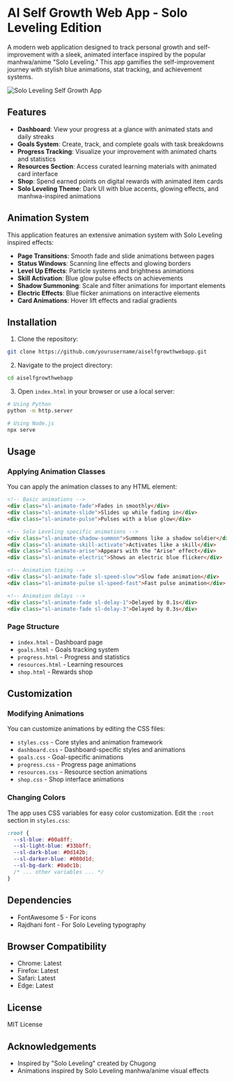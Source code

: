 # AI Self Growth Web App - Solo Leveling Edition

A modern web application designed to track personal growth and self-improvement with a sleek, animated interface inspired by the popular manhwa/anime "Solo Leveling." This app gamifies the self-improvement journey with stylish blue animations, stat tracking, and achievement systems.

![Solo Leveling Self Growth App](/screenshot.png)

## Features

- **Dashboard**: View your progress at a glance with animated stats and daily streaks
- **Goals System**: Create, track, and complete goals with task breakdowns
- **Progress Tracking**: Visualize your improvement with animated charts and statistics
- **Resources Section**: Access curated learning materials with animated card interface
- **Shop**: Spend earned points on digital rewards with animated item cards
- **Solo Leveling Theme**: Dark UI with blue accents, glowing effects, and manhwa-inspired animations

## Animation System

This application features an extensive animation system with Solo Leveling inspired effects:

- **Page Transitions**: Smooth fade and slide animations between pages
- **Status Windows**: Scanning line effects and glowing borders
- **Level Up Effects**: Particle systems and brightness animations
- **Skill Activation**: Blue glow pulse effects on achievements
- **Shadow Summoning**: Scale and filter animations for important elements
- **Electric Effects**: Blue flicker animations on interactive elements
- **Card Animations**: Hover lift effects and radial gradients

## Installation

1. Clone the repository:
```bash
git clone https://github.com/yourusername/aiselfgrowthwebapp.git
```

2. Navigate to the project directory:
```bash
cd aiselfgrowthwebapp
```

3. Open `index.html` in your browser or use a local server:
```bash
# Using Python
python -m http.server

# Using Node.js
npx serve
```

## Usage

### Applying Animation Classes

You can apply the animation classes to any HTML element:

```html
<!-- Basic animations -->
<div class="sl-animate-fade">Fades in smoothly</div>
<div class="sl-animate-slide">Slides up while fading in</div>
<div class="sl-animate-pulse">Pulses with a blue glow</div>

<!-- Solo Leveling specific animations -->
<div class="sl-animate-shadow-summon">Summons like a shadow soldier</div>
<div class="sl-animate-skill-activate">Activates like a skill</div>
<div class="sl-animate-arise">Appears with the "Arise" effect</div>
<div class="sl-animate-electric">Shows an electric blue flicker</div>

<!-- Animation timing -->
<div class="sl-animate-fade sl-speed-slow">Slow fade animation</div>
<div class="sl-animate-pulse sl-speed-fast">Fast pulse animation</div>

<!-- Animation delays -->
<div class="sl-animate-fade sl-delay-1">Delayed by 0.1s</div>
<div class="sl-animate-fade sl-delay-3">Delayed by 0.3s</div>
```

### Page Structure

- `index.html` - Dashboard page
- `goals.html` - Goals tracking system
- `progress.html` - Progress and statistics
- `resources.html` - Learning resources
- `shop.html` - Rewards shop

## Customization

### Modifying Animations

You can customize animations by editing the CSS files:

- `styles.css` - Core styles and animation framework
- `dashboard.css` - Dashboard-specific styles and animations
- `goals.css` - Goal-specific animations
- `progress.css` - Progress page animations
- `resources.css` - Resource section animations
- `shop.css` - Shop interface animations

### Changing Colors

The app uses CSS variables for easy color customization. Edit the `:root` section in `styles.css`:

```css
:root {
  --sl-blue: #00a8ff;
  --sl-light-blue: #33bbff;
  --sl-dark-blue: #0d142b;
  --sl-darker-blue: #080d1d;
  --sl-bg-dark: #0a0c1b;
  /* ... other variables ... */
}
```

## Dependencies

- FontAwesome 5 - For icons
- Rajdhani font - For Solo Leveling typography

## Browser Compatibility

- Chrome: Latest
- Firefox: Latest
- Safari: Latest
- Edge: Latest

## License

MIT License

## Acknowledgements

- Inspired by "Solo Leveling" created by Chugong
- Animations inspired by Solo Leveling manhwa/anime visual effects 